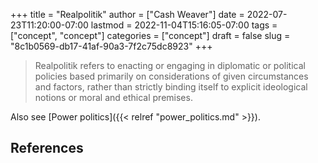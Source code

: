 +++
title = "Realpolitik"
author = ["Cash Weaver"]
date = 2022-07-23T11:20:00-07:00
lastmod = 2022-11-04T15:16:05-07:00
tags = ["concept", "concept"]
categories = ["concept"]
draft = false
slug = "8c1b0569-db17-41af-90a3-7f2c75dc8923"
+++

> Realpolitik refers to enacting or engaging in diplomatic or political policies based primarily on considerations of given circumstances and factors, rather than strictly binding itself to explicit ideological notions or moral and ethical premises.

Also see [Power politics]({{< relref "power_politics.md" >}}).

## References

<style>.csl-entry{text-indent: -1.5em; margin-left: 1.5em;}</style><div class="csl-bib-body">
</div>
